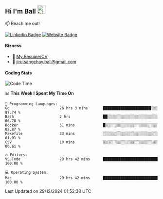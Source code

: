 ## Hi I'm Ball <img src="https://user-images.githubusercontent.com/1303154/88677602-1635ba80-d120-11ea-84d8-d263ba5fc3c0.gif" width="28px" height="28px" alt="hi">
 
:mailbox: Reach me out!

[![Linkedin Badge](https://img.shields.io/badge/-Jirut-0e76a8?style=flat&labelColor=0e76a8&logo=linkedin&logoColor=white)](https://www.linkedin.com/in/jirut-sangchay-338370251)
[![Website Badge](https://img.shields.io/badge/Website-184aa8?logo=website&logoColor=)](https://resume-jirut.web.app)

<!-- TODO: Add last video link -->
#### Bizness
- :paperclip: [My Resume/CV](https://github.com/Jirut01/Jirut01/blob/main/resume_jirut.pdf)
- :email: jirutsangchay.ball@gmail.com

#### Coding Stats


<!--START_SECTION:waka-->
![Code Time](http://img.shields.io/badge/Code%20Time-1%2C876%20hrs%2039%20mins-blue)

📊 **This Week I Spent My Time On** 

```text
💬 Programming Languages: 
Go                       26 hrs 3 mins       ██████████████████████░░░   87.74 % 
Bash                     2 hrs               ██░░░░░░░░░░░░░░░░░░░░░░░   06.78 % 
Docker                   51 mins             █░░░░░░░░░░░░░░░░░░░░░░░░   02.87 % 
Makefile                 33 mins             ░░░░░░░░░░░░░░░░░░░░░░░░░   01.91 % 
CSV                      10 mins             ░░░░░░░░░░░░░░░░░░░░░░░░░   00.61 % 

🔥 Editors: 
VS Code                  29 hrs 42 mins      █████████████████████████   100.00 % 

💻 Operating System: 
Mac                      29 hrs 42 mins      █████████████████████████   100.00 % 
```


 Last Updated on 29/12/2024 01:52:38 UTC
<!--END_SECTION:waka-->
